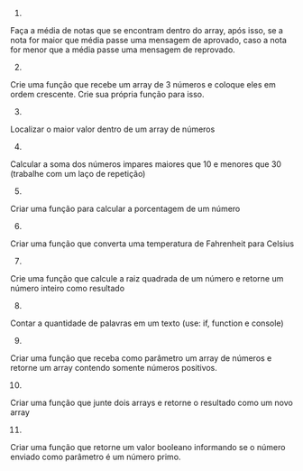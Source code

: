 1)
Faça a média de notas que se encontram dentro do array, após isso, se a nota 
for maior que média passe uma mensagem de aprovado, caso a nota for menor que
a média passe uma mensagem de reprovado.

2) 
Crie uma função que recebe um array de 3 números e coloque eles em ordem crescente. Crie sua própria função para isso.

3) 
Localizar o maior valor dentro de um array de números 

4)
Calcular a soma dos números impares maiores que 10 e menores que 30 
(trabalhe com um laço de repetição)

5)
Criar uma função para calcular a porcentagem de um número

6)
Criar uma função que converta uma temperatura de Fahrenheit para Celsius

7) 
Crie uma função que calcule a raiz quadrada de um número e retorne um número inteiro 
como resultado

8)
Contar a quantidade de palavras em um texto (use: if, function e console)

9) 
Criar uma função que receba como parâmetro um array de números e retorne um array 
contendo somente números positivos.

10) 
Criar uma função que junte dois arrays e retorne o resultado como um novo array 

11)
Criar uma função que retorne um valor booleano informando se o número enviado como 
parâmetro é um número primo.